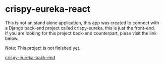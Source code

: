 # crispy-eureka-react

<p>
This is not an stand alone application, this app was created to connect with a Django back-end project called crispy-eureka, this is just the front-end.
<br>
If you are looking for this project back-end counterpart, plese visit the link below.
<br>
</p>
Note: This project is not finished yet.
<br>


[crispy-eureka-back-end](https://github.com/maiconwa/crispy-eureka)
